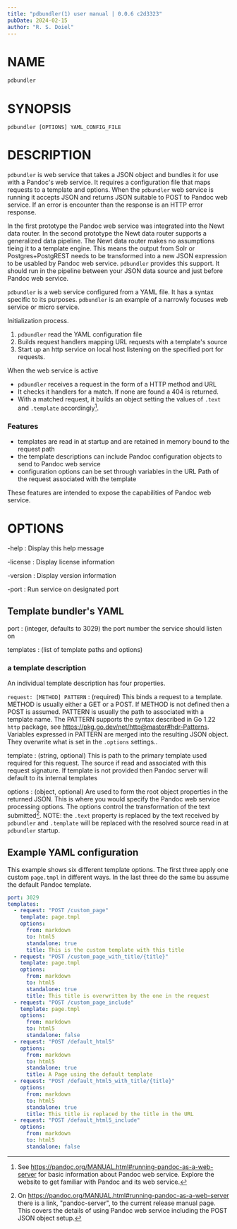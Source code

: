 ```yaml
---
title: "pdbundler(1) user manual | 0.0.6 c2d3323"
pubDate: 2024-02-15
author: "R. S. Doiel"
---
```


# NAME

`pdbundler`

# SYNOPSIS

`pdbundler [OPTIONS] YAML_CONFIG_FILE`

# DESCRIPTION

`pdbundler` is web service that takes a JSON object and bundles it for use with a Pandoc's web service. It requires a configuration file that maps requests to a template and options. When the `pdbundler` web service is running it accepts JSON and returns JSON suitable to POST to Pandoc web service. If an error is encounter than the response is an HTTP error response.

In the first prototype the Pandoc web service was integrated into the Newt data router. In the second prototype the Newt data router supports a generalized data pipeline. The Newt data router makes no assumptions tieing it to a template engine. This means the output from Solr or Postgres+PostgREST needs to be transformed into a new JSON expression to be usabled by Pandoc web service. `pdbundler` provides this support. It should run in the pipeline between your JSON data source and just before Pandoc web service.

`pdbundler` is a web service configured from a YAML file. It has a syntax specific to its purposes. `pdbundler` is an example of a narrowly focuses web service or micro service.

Initialization process.

1. `pdbundler` read the YAML configuration file
2. Builds request handlers mapping URL requests with a template's source
3. Start up an http service on local host listening on the specified port for requests.

When the web service is active 

- `pdbundler` receives a request in the form of a HTTP method and URL
- It checks it handlers for a match. If none are found a 404 is returned.
- With a matched request, it builds an object setting the values of `.text` and `.template` accordingly[^1]. 

### Features

- templates are read in at startup and are retained in memory bound to the request path
- the template descriptions can include Pandoc configuration objects to send to Pandoc web service
- configuration options can be set through variables in the URL Path of the request associated with the template

These features are intended to expose the capabilities of Pandoc web service.

# OPTIONS

-help
: Display this help message

-license
: Display license information

-version
: Display version information

-port
: Run service on designated port

## Template bundler's YAML

port
: (integer, defaults to 3029) the port number the service should listen on

templates
: (list of template paths and options)

### a template description

An individual template description has four properties.

`request: [METHOD] PATTERN`
: (required) This binds a request to a template. METHOD is usually either a GET or a POST. If METHOD is not defined then a POST is assumed. PATTERN is usually the path to associated with a template name. The PATTERN supports the syntax described in Go 1.22 `http` package, see <https://pkg.go.dev/net/http@master#hdr-Patterns>. Variables expressed in PATTERN are merged into the resulting JSON object. They overwrite what is set in the `.options` settings..

template
: (string, optional) This is path to the primary template used required for this request. The source if read and associated with this request signature. If template is not provided then Pandoc server will default to its internal templates

options
: (object, optional) Are used to form the root object properties in the returned JSON. This is where you would specify the Pandoc web service processing options. The options control the transformation of the text submitted[^2]. NOTE: the `.text` property is replaced by the text received by `pdbundler` and `.template` will be replaced with the resolved source read in at `pdbundler` startup.

## Example YAML configuration

This example shows six different template options. The first three apply one custom `page.tmpl` in different ways. In the last three do the same bu assume the default Pandoc template.

~~~yaml
port: 3029
templates:
  - request: "POST /custom_page"
    template: page.tmpl
    options:
      from: markdown
      to: html5
      standalone: true
      title: This is the custom template with this title
  - request: "POST /custom_page_with_title/{title}"
    template: page.tmpl
    options:
      from: markdown
      to: html5
      standalone: true
      title: This title is overwritten by the one in the request
  - request: "POST /custom_page_include"
    template: page.tmpl
    options:
      from: markdown
      to: html5
      standalone: false
  - request: "POST /default_html5"
    options:
      from: markdown
      to: html5
      standalone: true
      title: A Page using the default template
  - request: "POST /default_html5_with_title/{title}"
    options:
      from: markdown
      to: html5
      standalone: true
      title: This title is replaced by the title in the URL
  - request: "POST /default_html5_include"
    options:
      from: markdown
      to: html5
      standalone: false
~~~

[^1]: See <https://pandoc.org/MANUAL.html#running-pandoc-as-a-web-server> for basic information about Pandoc web service. Explore the website to get familiar with Pandoc and its web service.

[^2]: On <https://pandoc.org/MANUAL.html#running-pandoc-as-a-web-server> there is a link, "pandoc-server", to the current release manual page. This covers the details of using Pandoc web service including the POST JSON object setup.

